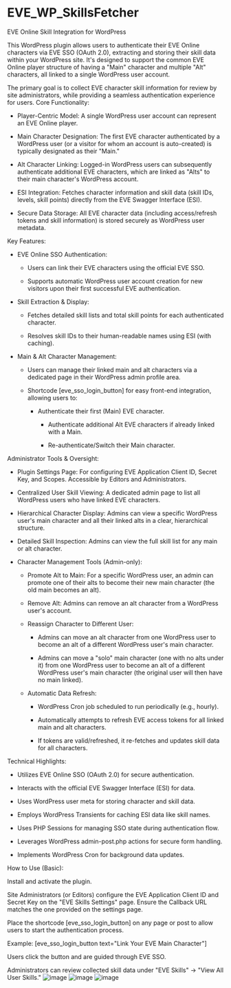 # EVE_WP_SkillsFetcher
EVE Online Skill Integration for WordPress

This WordPress plugin allows users to authenticate their EVE Online characters via EVE SSO (OAuth 2.0), extracting and storing their skill data within your WordPress site. It's designed to support the common EVE Online player structure of having a "Main" character and multiple "Alt" characters, all linked to a single WordPress user account.

The primary goal is to collect EVE character skill information for review by site administrators, while providing a seamless authentication experience for users.
Core Functionality:

- Player-Centric Model: A single WordPress user account can represent an EVE Online player.

- Main Character Designation: The first EVE character authenticated by a WordPress user (or a visitor for whom an account is auto-created) is typically designated as their "Main."

- Alt Character Linking: Logged-in WordPress users can subsequently authenticate additional EVE characters, which are linked as "Alts" to their main character's WordPress account.

- ESI Integration: Fetches character information and skill data (skill IDs, levels, skill points) directly from the EVE Swagger Interface (ESI).

- Secure Data Storage: All EVE character data (including access/refresh tokens and skill information) is stored securely as WordPress user metadata.

Key Features:

- EVE Online SSO Authentication:

  - Users can link their EVE characters using the official EVE SSO.

  - Supports automatic WordPress user account creation for new visitors upon their first successful EVE authentication.

- Skill Extraction & Display:

  - Fetches detailed skill lists and total skill points for each authenticated character.

  - Resolves skill IDs to their human-readable names using ESI (with caching).

- Main & Alt Character Management:

  - Users can manage their linked main and alt characters via a dedicated page in their WordPress admin profile area.

  - Shortcode [eve_sso_login_button] for easy front-end integration, allowing users to:

    - Authenticate their first (Main) EVE character.

      - Authenticate additional Alt EVE characters if already linked with a Main.

      - Re-authenticate/Switch their Main character.

Administrator Tools & Oversight:

- Plugin Settings Page: For configuring EVE Application Client ID, Secret Key, and Scopes. Accessible by Editors and Administrators.

- Centralized User Skill Viewing: A dedicated admin page to list all WordPress users who have linked EVE characters.

- Hierarchical Character Display: Admins can view a specific WordPress user's main character and all their linked alts in a clear, hierarchical structure.

- Detailed Skill Inspection: Admins can view the full skill list for any main or alt character.

- Character Management Tools (Admin-only):

  - Promote Alt to Main: For a specific WordPress user, an admin can promote one of their alts to become their new main character (the old main becomes an alt).

  - Remove Alt: Admins can remove an alt character from a WordPress user's account.

  - Reassign Character to Different User:

    - Admins can move an alt character from one WordPress user to become an alt of a different WordPress user's main character.

    - Admins can move a "solo" main character (one with no alts under it) from one WordPress user to become an alt of a different WordPress user's main character (the original user will then have no main linked).

  - Automatic Data Refresh:

    - WordPress Cron job scheduled to run periodically (e.g., hourly).

    - Automatically attempts to refresh EVE access tokens for all linked main and alt characters.

    - If tokens are valid/refreshed, it re-fetches and updates skill data for all characters.

Technical Highlights:

  - Utilizes EVE Online SSO (OAuth 2.0) for secure authentication.

  - Interacts with the official EVE Swagger Interface (ESI) for data.

  - Uses WordPress user meta for storing character and skill data.

  - Employs WordPress Transients for caching ESI data like skill names.

  - Uses PHP Sessions for managing SSO state during authentication flow.

  - Leverages WordPress admin-post.php actions for secure form handling.

  - Implements WordPress Cron for background data updates.

How to Use (Basic):

  Install and activate the plugin.

  Site Administrators (or Editors) configure the EVE Application Client ID and Secret Key on the "EVE Skills Settings" page. Ensure the Callback URL matches the one provided on the settings page.

  Place the shortcode [eve_sso_login_button] on any page or post to allow users to start the authentication process.

  Example: [eve_sso_login_button text="Link Your EVE Main Character"]

  Users click the button and are guided through EVE SSO.

  Administrators can review collected skill data under "EVE Skills" -> "View All User Skills."
![image](https://github.com/user-attachments/assets/3072b669-7614-4a43-bf09-9ab552069c8d)
![image](https://github.com/user-attachments/assets/26c7bfc1-035f-4383-9473-9c6cb94e6539)
![image](https://github.com/user-attachments/assets/a84bd68c-fed2-46aa-a4a5-3c0230a2eaef)
